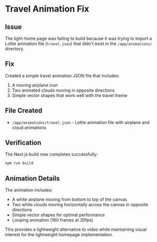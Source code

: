 # Travel Animation Fix

## Issue
The light-home page was failing to build because it was trying to import a Lottie animation file (`travel.json`) that didn't exist in the `/app/animations/` directory.

## Fix
Created a simple travel animation JSON file that includes:
1. A moving airplane icon
2. Two animated clouds moving in opposite directions
3. Simple vector shapes that work well with the travel theme

## File Created
- `/app/animations/travel.json` - Lottie animation file with airplane and cloud animations

## Verification
The Next.js build now completes successfully:
```bash
npm run build
```

## Animation Details
The animation includes:
- A white airplane moving from bottom to top of the canvas
- Two white clouds moving horizontally across the canvas in opposite directions
- Simple vector shapes for optimal performance
- Looping animation (180 frames at 30fps)

This provides a lightweight alternative to video while maintaining visual interest for the lightweight homepage implementation.